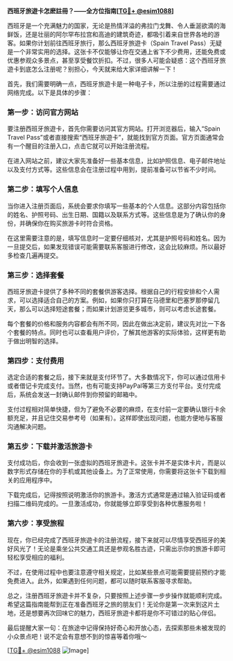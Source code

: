 **西班牙旅遊卡怎麽註冊？——全方位指南[[TG💪+ @esim1088](https://t.me/s/esim1088)]**

西班牙是一个充满魅力的国家，无论是热情洋溢的弗拉门戈舞、令人垂涎欲滴的海鲜饭，还是壮丽的阿尔罕布拉宫和高迪的建筑奇迹，都吸引着来自世界各地的游客。如果你计划前往西班牙旅行，那么西班牙旅遊卡（Spain Travel Pass）无疑是一个非常实用的选择。这张卡不仅能够让你在交通上省下不少费用，还能免费或优惠参观众多景点，甚至享受餐饮折扣。不过，很多人可能会疑惑：这个西班牙旅遊卡到底怎么注册呢？别担心，今天就来给大家详细讲解一下！

首先，我们需要明确一点，西班牙旅遊卡是一种电子卡，所以注册的过程需要通过网络完成。以下是具体的步骤：

### **第一步：访问官方网站**
要注册西班牙旅遊卡，首先你需要访问其官方网站。打开浏览器后，输入“Spain Travel Pass”或者直接搜索“西班牙旅遊卡”，就能找到官方页面。官方页面通常会有一个醒目的注册入口，点击它就可以开始注册流程。

在进入网站之前，建议大家先准备好一些基本信息，比如护照信息、电子邮件地址以及支付方式等。这些信息会在注册过程中用到，提前准备可以节省不少时间。

### **第二步：填写个人信息**
当你进入注册页面后，系统会要求你填写一些基本的个人信息。这部分内容包括你的姓名、护照号码、出生日期、国籍以及联系方式等。这些信息是为了确认你的身份，并确保你在购买旅游卡时符合资格。

在这里需要注意的是，填写信息时一定要仔细核对，尤其是护照号码和姓名。因为一旦提交后，如果发现错误可能需要联系客服进行修改，这会比较麻烦。所以最好多检查几遍再提交。

### **第三步：选择套餐**
西班牙旅遊卡提供了多种不同的套餐供游客选择。根据自己的行程安排和个人需求，可以选择适合自己的方案。例如，如果你只打算在马德里和巴塞罗那停留几天，那么可以选择短途套餐；而如果计划游览更多城市，则可以考虑长途套餐。

每个套餐的价格和服务内容都会有所不同，因此在做出决定前，建议先对比一下各个套餐的特点。同时也可以查看用户评价，了解其他游客的实际体验，这样更有助于做出明智的选择。

### **第四步：支付费用**
选定合适的套餐之后，接下来就是支付环节了。大多数情况下，你可以通过信用卡或者借记卡完成支付。当然，也有可能支持PayPal等第三方支付平台。支付完成后，系统会发送一封确认邮件到你预留的邮箱中。

支付过程相对简单快捷，但为了避免不必要的麻烦，在支付前一定要确认银行卡余额充足，并且记住交易参考号（如果有）。这样即使出现问题，也能方便地与客服沟通解决问题。

### **第五步：下载并激活旅游卡**
支付成功后，你会收到一张虚拟的西班牙旅遊卡。这张卡并不是实体卡片，而是以数字形式存储在你的手机或其他设备上。为了正常使用，你需要将这张卡下载到相关的应用程序中。

下载完成后，记得按照说明激活你的旅游卡。激活方式通常是通过输入验证码或者扫描二维码完成的。一旦激活成功，你就能够立即享受到各种优惠服务啦！

### **第六步：享受旅程**
现在，你已经完成了西班牙旅遊卡的注册流程，接下来就可以尽情享受西班牙的美好风光了！无论是乘坐公共交通工具还是参观名胜古迹，只需出示你的旅游卡即可轻松享受相应的福利。

不过，在使用过程中也要注意遵守相关规定，比如某些景点可能需要提前预约才能免费进入。此外，如果遇到任何问题，都可以随时联系客服寻求帮助。

总之，注册西班牙旅遊卡并不复杂，只要按照上述步骤一步步操作就能顺利完成。希望这篇指南能帮到正在准备西班牙之旅的朋友们！无论你是第一次来到这片土地，还是想要再次回味它的魅力，西班牙旅遊卡都将是你不可错过的贴心伴侣。

最后提醒大家一句：在旅途中记得保持好奇心和开放心态，去探索那些未被发现的小众景点吧！说不定会有意想不到的惊喜等着你哦～

[[TG💪+ @esim1088](https://t.me/s/esim1088) ![Image](https://i.postimg.cc/4NQfJmqS/Snipaste-2025-05-13-00-14-12.png)]